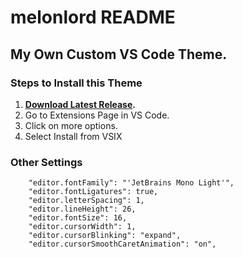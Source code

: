 # melonlord README

## My Own Custom VS Code Theme.

### Steps to Install this Theme

1. **[Download Latest Release](https://github.com/Giridharaprasath/melonlord/releases).**
1. Go to Extensions Page in VS Code.
2. Click on more options.
3. Select Install from VSIX

### Other Settings

```
    "editor.fontFamily": "'JetBrains Mono Light'",
    "editor.fontLigatures": true,
    "editor.letterSpacing": 1,
    "editor.lineHeight": 26,
    "editor.fontSize": 16,
    "editor.cursorWidth": 1,
    "editor.cursorBlinking": "expand",
    "editor.cursorSmoothCaretAnimation": "on",
```
